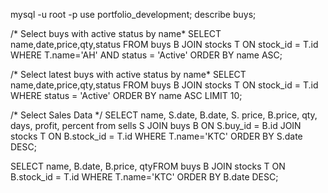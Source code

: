 mysql -u root -p
use portfolio_development;
describe buys;

/* Select buys with active status by name*
SELECT name,date,price,qty,status FROM buys B JOIN stocks T ON stock_id = T.id WHERE T.name='AH' AND status = 'Active' ORDER BY name ASC;

/* Select latest buys with active status by name*
SELECT name,date,price,qty,status FROM buys B JOIN stocks T ON stock_id = T.id WHERE  status = 'Active' ORDER BY name ASC LIMIT 10;

/* Select Sales Data */
SELECT name, S.date, B.date, S. price, B.price, qty, days, profit, percent  from sells S JOIN buys B ON S.buy_id = B.id JOIN stocks T ON B.stock_id = T.id WHERE T.name='KTC' ORDER BY S.date DESC;

SELECT name, B.date, B.price, qtyFROM buys B JOIN stocks T ON B.stock_id = T.id WHERE T.name='KTC' ORDER BY B.date DESC;